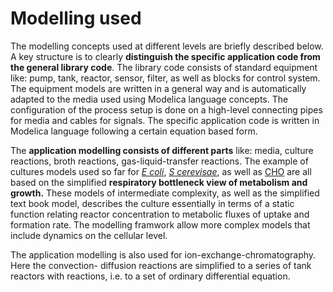 # Modelling used

The modelling concepts used at different levels are briefly described below. A key structure is
to clearly **distinguish the specific application code from the general library code**. 
The library code consists of standard equipment like: pump, tank, reactor, sensor, filter, 
as well as blocks for control system. The equipment models are written in a general way and is 
automatically adapted to the media used using Modelica language concepts. The configuration 
of the process setup is done on a high-level connecting pipes for media and cables for signals. 
The specific application code is written in Modelica language following a certain equation based form. 

The **application modelling consists of different parts** like: media, culture reactions, broth reactions, 
gas-liquid-transfer reactions. The example of cultures models used so far for 
[*E coli*](https://aiche.onlinelibrary.wiley.com/doi/abs/10.1021/bp9801087), 
[*S cerevisae*](https://onlinelibrary.wiley.com/doi/10.1002/bit.260280620), 
as well as 
[CHO](https://www.sciencedirect.com/science/article/abs/pii/S1369703X12003105) 
are all based on the simplified **respiratory bottleneck view of metabolism and growth.**  These models 
of intermediate complexity, as well as the simplified text book model, describes the culture  essentially 
in terms of a static function relating reactor concentration to metabolic fluxes of uptake and formation rate.
The modelling framwork allow more complex models that include dynamics on the cellular level.

The  application modelling is also used for ion-exchange-chromatography. Here the convection- diffusion reactions 
are simplified to a series of tank reactors with reactions, i.e. to a set of ordinary differential equation.  
